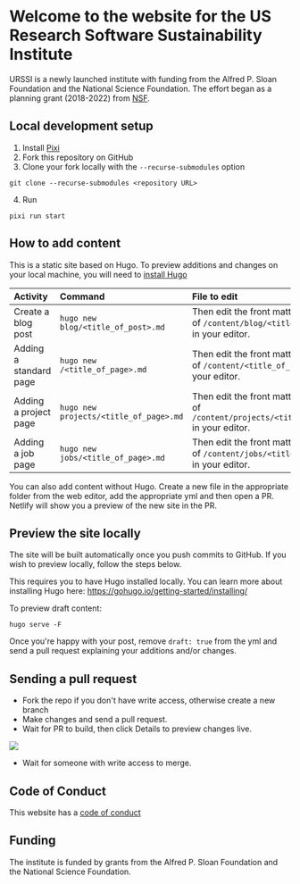 # Welcome to the website for the US Research Software Sustainability Institute

URSSI is a newly launched institute with funding from the Alfred P. Sloan Foundation and the National Science Foundation. The effort began as a planning grant (2018-2022) from [NSF](https://www.nsf.gov/awardsearch/showAward?AWD_ID=1743188).

## Local development setup

1. Install [Pixi](https://pixi.sh/)
2. Fork this repository on GitHub
3. Clone your fork locally with the `--recurse-submodules` option

```
git clone --recurse-submodules <repository URL>
```

4. Run

```
pixi run start
```

## How to add content

This is a static site based on Hugo. To preview additions and changes on your local machine, you will need to [install Hugo](https://gohugo.io/getting-started/installing/)

| Activity | Command  | File to edit |
|:--|:--|:--|
| Create a blog post | `hugo new blog/<title_of_post>.md`  | Then edit the front matter and content of `/content/blog/<title_of_post.md>` in your editor.  |
| Adding a standard page | `hugo new /<title_of_page>.md` | Then edit the front matter and content of `/content/<title_of_page.md>` in your editor.   |
| Adding a project page | `hugo new projects/<title_of_page>.md` | Then edit the front matter and content of `/content/projects/<title_of_page.md>` in your editor.  |
| Adding a job page | `hugo new jobs/<title_of_page>.md` | Then edit the front matter and content of `/content/jobs/<title_of_page.md>` in your editor.  |

You can also add content without Hugo. Create a new file in the appropriate folder from the web editor, add the appropriate yml and then open a PR. Netlify will show you a preview of the new site in the PR.

## Preview the site locally

The site will be built automatically once you push commits to GitHub. If you wish to preview locally, follow the steps below.

This requires you to have Hugo installed locally. You can learn more about installing Hugo here: https://gohugo.io/getting-started/installing/

To preview draft content:

```
hugo serve -F
```

Once you're happy with your post, remove `draft: true` from the yml and send a pull request explaining your additions and/or changes.


## Sending a pull request

- Fork the repo if you don't have write access, otherwise create a new branch
- Make changes and send a pull request.
- Wait for PR to build, then click Details to preview changes live.

![](https://i.imgur.com/lQZgpM5.png)

- Wait for someone with write access to merge.

## Code of Conduct

This website has a [code of conduct](https://github.com/si2-urssi/website/blob/master/CODE_OF_CONDUCT.md)

## Funding

The institute is funded by grants from the Alfred P. Sloan Foundation and the National Science Foundation.
